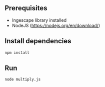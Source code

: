 ## Prerequisites

* Ingescape library installed
* NodeJS (https://nodejs.org/en/download/)

## Install dependencies
```bash
npm install
```

## Run
```bash
node multiply.js
```

